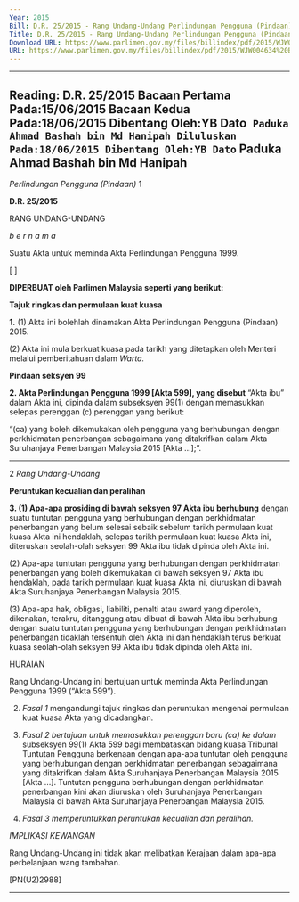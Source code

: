 ```yaml
---
Year: 2015
Bill: D.R. 25/2015 - Rang Undang-Undang Perlindungan Pengguna (Pindaan) 2015 (Lulus)
Title: D.R. 25/2015 - Rang Undang-Undang Perlindungan Pengguna (Pindaan) 2015 (Lulus)
Download URL: https://www.parlimen.gov.my/files/billindex/pdf/2015/WJW004634%20BM%20DR25.pdf
URL: https://www.parlimen.gov.my/files/billindex/pdf/2015/WJW004634%20BM%20DR25.pdf
---
```

---
Reading:
D.R. 25/2015
Bacaan Pertama Pada:15/06/2015
Bacaan Kedua Pada:18/06/2015
Dibentang Oleh:YB Dato` Paduka Ahmad Bashah bin Md Hanipah
Diluluskan Pada:18/06/2015
Dibentang Oleh:YB Dato` Paduka Ahmad Bashah bin Md Hanipah
---

_Perlindungan Pengguna (Pindaan)_ 1

**D.R. 25/2015**

RANG UNDANG-UNDANG

_b e r n a m a_

Suatu Akta untuk meminda Akta Perlindungan Pengguna 1999.

[ ]

**DIPERBUAT oleh Parlimen Malaysia seperti yang berikut:**

**Tajuk ringkas dan permulaan kuat kuasa**

**1.** (1) Akta ini bolehlah dinamakan Akta Perlindungan Pengguna
(Pindaan) 2015.

(2) Akta ini mula berkuat kuasa pada tarikh yang ditetapkan
oleh Menteri melalui pemberitahuan dalam _Warta._

**Pindaan seksyen 99**

**2. Akta Perlindungan Pengguna 1999 [Akta 599], yang disebut**
“Akta ibu” dalam Akta ini, dipinda dalam subseksyen 99(1) dengan
memasukkan selepas perenggan (c) perenggan yang berikut:

“(ca) yang boleh dikemukakan oleh pengguna yang berhubungan
dengan perkhidmatan penerbangan sebagaimana yang
ditakrifkan dalam Akta Suruhanjaya Penerbangan Malaysia
2015 [Akta …];”.


-----

2 _Rang Undang-Undang_

**Peruntukan kecualian dan peralihan**

**3. (1) Apa-apa prosiding di bawah seksyen 97 Akta ibu berhubung**
dengan suatu tuntutan pengguna yang berhubungan dengan
perkhidmatan penerbangan yang belum selesai sebaik sebelum
tarikh permulaan kuat kuasa Akta ini hendaklah, selepas tarikh
permulaan kuat kuasa Akta ini, diteruskan seolah-olah seksyen 99
Akta ibu tidak dipinda oleh Akta ini.

(2) Apa-apa tuntutan pengguna yang berhubungan dengan
perkhidmatan penerbangan yang boleh dikemukakan di bawah
seksyen 97 Akta ibu hendaklah, pada tarikh permulaan kuat kuasa
Akta ini, diuruskan di bawah Akta Suruhanjaya Penerbangan
Malaysia 2015.

(3) Apa-apa hak, obligasi, liabiliti, penalti atau award yang
diperoleh, dikenakan, terakru, ditanggung atau dibuat di bawah Akta
ibu berhubung dengan suatu tuntutan pengguna yang berhubungan
dengan perkhidmatan penerbangan tidaklah tersentuh oleh Akta
ini dan hendaklah terus berkuat kuasa seolah-olah seksyen 99
Akta ibu tidak dipinda oleh Akta ini.

HURAIAN

Rang Undang-Undang ini bertujuan untuk meminda Akta Perlindungan Pengguna
1999 (“Akta 599”).

2. _Fasal 1_ mengandungi tajuk ringkas dan peruntukan mengenai permulaan
kuat kuasa Akta yang dicadangkan.

3. _Fasal 2 bertujuan untuk memasukkan perenggan baru_ _(ca) ke dalam_
subseksyen 99(1) Akta 599 bagi membataskan bidang kuasa Tribunal Tuntutan
Pengguna berkenaan dengan apa-apa tuntutan oleh pengguna yang berhubungan
dengan perkhidmatan penerbangan sebagaimana yang ditakrifkan dalam
Akta Suruhanjaya Penerbangan Malaysia 2015 [Akta …]. Tuntutan pengguna
berhubungan dengan perkhidmatan penerbangan kini akan diuruskan oleh
Suruhanjaya Penerbangan Malaysia di bawah Akta Suruhanjaya Penerbangan
Malaysia 2015.

4. _Fasal 3 memperuntukkan peruntukan kecualian dan peralihan._

_IMPLIKASI KEWANGAN_

Rang Undang-Undang ini tidak akan melibatkan Kerajaan dalam apa-apa
perbelanjaan wang tambahan.

[PN(U2)2988]


-----

